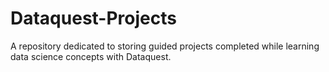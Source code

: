 # Dataquest-Projects
A repository dedicated to storing guided projects completed while learning data science concepts with Dataquest.

